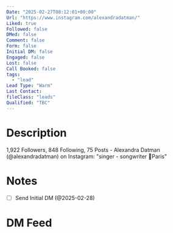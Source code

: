 ```yaml
---
Date: "2025-02-27T08:12:01+00:00"
Url: "https://www.instagram.com/alexandradatman/"
Liked: true
Followed: false
DMed: false
Comment: false
Form: false
Initial DM: false
Engaged: false
Lost: false
Call Booked: false
tags:
  - "lead"
Lead Type: "Warm"
Last Contact:
fileClass: "leads"
Qualified: "TBC"
---
```

# Description
1,922 Followers, 848 Following, 75 Posts - Alexandra Datman (@alexandradatman) on Instagram: "singer - songwriter
📍Paris"
# Notes
- [ ] Send Initial DM (@2025-02-28)
# DM Feed
